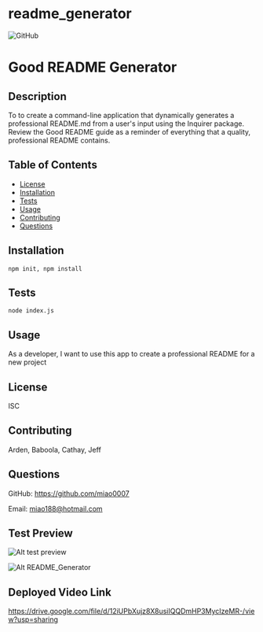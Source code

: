 # readme_generator


![GitHub](https://img.shields.io/badge/license-ISC-blue)
    
  # Good README Generator
  ## Description
  To to create a command-line application that dynamically generates a professional README.md from a user's input using the Inquirer package. Review the Good README guide as a reminder of everything that a quality, professional README contains.
  ## Table of Contents
  * [License](#license)
  * [Installation](#installation)
  * [Tests](#tests)
  * [Usage](#usage)
  * [Contributing](#contribution)
  * [Questions](#questions)
  ## Installation
  ``` npm init, npm install ```
  ## Tests
  ``` node index.js ```
  ## Usage
  As a developer, I want to use this app to create a professional README for a new project
  ## License
  ISC
  ## Contributing
  Arden, Baboola, Cathay, Jeff
  ## Questions
  GitHub: https://github.com/miao0007
  
  Email:  miao188@hotmail.com


  ## Test Preview
  ![Alt test preview](./assets/test.png)

  ![Alt README_Generator](./assets/README_Template.png)

  ## Deployed Video Link
https://drive.google.com/file/d/12iUPbXujz8X8usiIQQDmHP3MycIzeMR-/view?usp=sharing
  